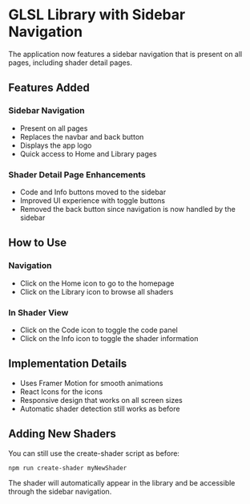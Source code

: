 # GLSL Library with Sidebar Navigation

The application now features a sidebar navigation that is present on all pages, including shader detail pages.

## Features Added

### Sidebar Navigation
- Present on all pages
- Replaces the navbar and back button
- Displays the app logo
- Quick access to Home and Library pages

### Shader Detail Page Enhancements
- Code and Info buttons moved to the sidebar
- Improved UI experience with toggle buttons
- Removed the back button since navigation is now handled by the sidebar

## How to Use

### Navigation
- Click on the Home icon to go to the homepage
- Click on the Library icon to browse all shaders

### In Shader View
- Click on the Code icon to toggle the code panel
- Click on the Info icon to toggle the shader information

## Implementation Details

- Uses Framer Motion for smooth animations
- React Icons for the icons
- Responsive design that works on all screen sizes
- Automatic shader detection still works as before

## Adding New Shaders

You can still use the create-shader script as before:

```bash
npm run create-shader myNewShader
```

The shader will automatically appear in the library and be accessible through the sidebar navigation.
